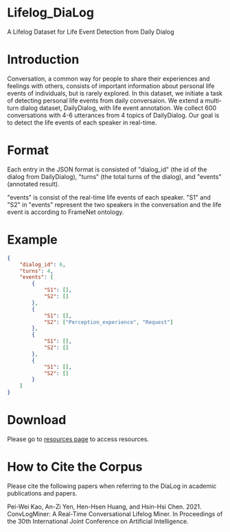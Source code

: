 # Lifelog_DiaLog
A Lifelog Dataset for Life Event Detection from Daily Dialog

# Introduction
Conversation, a common way for people to share their experiences and feelings with others, consists of important information about personal life events of individuals, but is rarely explored. In this dataset, we initiate a task of detecting personal life events from daily conversaion. We extend a multi-turn dialog dataset, DailyDialog, with life event annotation. We collect 600 conversations with 4-6 utterances from 4 topics of DailyDialog. Our goal is to detect the life events of each speaker in real-time.

# Format
Each entry in the JSON format is consisted of "dialog_id" (the id of the dialog from DailyDialog), "turns" (the total turns of the dialog), and "events" (annotated result).

"events" is consist of the real-time life events of each speaker. "S1" and "S2" in "events" represent the two speakers in the conversation and the life event is according to FrameNet ontology.

# Example

```json
{
    "dialog_id": 6,
    "turns": 4,
    "events": [
        {
            "S1": [],
            "S2": []
        },
        {
            "S1": [],
            "S2": ["Perception_experience", "Request"]
        },
        {
            "S1": [],
            "S2": []
        },
        {
            "S1": [],
            "S2": []
        }
    ]
}
```

# Download
Please go to [resources page](http://nlg.csie.ntu.edu.tw/nlpresource/DiaLog/) to access resources.

# How to Cite the Corpus
Please cite the following papers when referring to the DiaLog in academic publications and papers.

Pei-Wei Kao, An-Zi Yen, Hen-Hsen Huang, and Hsin-Hsi Chen. 2021. ConvLogMiner: A Real-Time Conversational Lifelog Miner. In Proceedings of the 30th International Joint Conference on Artificial Intelligence.
